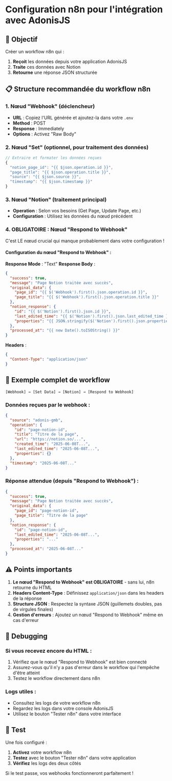 # Configuration n8n pour l'intégration avec AdonisJS

## 🎯 Objectif

Créer un workflow n8n qui :
1. **Reçoit** les données depuis votre application AdonisJS
2. **Traite** ces données avec Notion
3. **Retourne** une réponse JSON structurée

## 📋 Structure recommandée du workflow n8n

### 1. Nœud "Webhook" (déclencheur)
- **URL** : Copiez l'URL générée et ajoutez-la dans votre `.env`
- **Method** : POST
- **Response** : Immediately
- **Options** : Activez "Raw Body"

### 2. Nœud "Set" (optionnel, pour traitement des données)
```javascript
// Extraire et formater les données reçues
{
  "notion_page_id": "{{ $json.operation.id }}",
  "page_title": "{{ $json.operation.title }}",
  "source": "{{ $json.source }}",
  "timestamp": "{{ $json.timestamp }}"
}
```

### 3. Nœud "Notion" (traitement principal)
- **Operation** : Selon vos besoins (Get Page, Update Page, etc.)
- **Configuration** : Utilisez les données du nœud précédent

### 4. **OBLIGATOIRE** : Nœud "Respond to Webhook"
C'est LE nœud crucial qui manque probablement dans votre configuration !

#### Configuration du nœud "Respond to Webhook" :

**Response Mode** : "Text"
**Response Body** :
```json
{
  "success": true,
  "message": "Page Notion traitée avec succès",
  "original_data": {
    "page_id": "{{ $('Webhook').first().json.operation.id }}",
    "page_title": "{{ $('Webhook').first().json.operation.title }}"
  },
  "notion_response": {
    "id": "{{ $('Notion').first().json.id }}",
    "last_edited_time": "{{ $('Notion').first().json.last_edited_time }}",
    "properties": "{{ JSON.stringify($('Notion').first().json.properties) }}"
  },
  "processed_at": "{{ new Date().toISOString() }}"
}
```

**Headers** :
```json
{
  "Content-Type": "application/json"
}
```

## 🔧 Exemple complet de workflow

```
[Webhook] → [Set Data] → [Notion] → [Respond to Webhook]
```

### Données reçues par le webhook :
```json
{
  "source": "adonis-gmb",
  "operation": {
    "id": "page-notion-id",
    "title": "Titre de la page",
    "url": "https://notion.so/...",
    "created_time": "2025-06-08T...",
    "last_edited_time": "2025-06-08T...",
    "properties": {}
  },
  "timestamp": "2025-06-08T..."
}
```

### Réponse attendue (depuis "Respond to Webhook") :
```json
{
  "success": true,
  "message": "Page Notion traitée avec succès",
  "original_data": {
    "page_id": "page-notion-id",
    "page_title": "Titre de la page"
  },
  "notion_response": {
    "id": "page-notion-id",
    "last_edited_time": "2025-06-08T...",
    "properties": "..."
  },
  "processed_at": "2025-06-08T..."
}
```

## ⚠️ Points importants

1. **Le nœud "Respond to Webhook" est OBLIGATOIRE** - sans lui, n8n retourne du HTML
2. **Headers Content-Type** : Définissez `application/json` dans les headers de la réponse
3. **Structure JSON** : Respectez la syntaxe JSON (guillemets doubles, pas de virgules finales)
4. **Gestion d'erreurs** : Ajoutez un nœud "Respond to Webhook" même en cas d'erreur

## 🐛 Debugging

### Si vous recevez encore du HTML :
1. Vérifiez que le nœud "Respond to Webhook" est bien connecté
2. Assurez-vous qu'il n'y a pas d'erreur dans le workflow qui l'empêche d'être atteint
3. Testez le workflow directement dans n8n

### Logs utiles :
- Consultez les logs de votre workflow n8n
- Regardez les logs dans votre console AdonisJS
- Utilisez le bouton "Tester n8n" dans votre interface

## 🚀 Test

Une fois configuré :
1. **Activez** votre workflow n8n
2. **Testez** avec le bouton "Tester n8n" dans votre application
3. **Vérifiez** les logs des deux côtés

Si le test passe, vos webhooks fonctionneront parfaitement !
